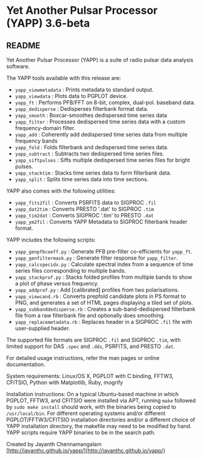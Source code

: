 # Yet Another Pulsar Processor (YAPP) 3.6-beta
## README

Yet Another Pulsar Processor (YAPP) is a suite of radio pulsar data analysis software.

The YAPP tools available with this release are:

* `yapp_viewmetadata` : Prints metadata to standard output.
* `yapp_viewdata` : Plots data to PGPLOT device.
* `yapp_ft` : Performs PFB/FFT on 8-bit, complex, dual-pol. baseband data.
* `yapp_dedisperse` : Dedisperses filterbank format data.
* `yapp_smooth` : Boxcar-smoothes dedispersed time series data
* `yapp_filter` : Processes dedispersed time series data with a custom frequency-domain filter.
* `yapp_add` : Coherently add dedispersed time series data from multiple frequency bands
* `yapp_fold` : Folds filterbank and dedispersed time series data.
* `yapp_subtract` : Subtracts two dedispersed time series files.
* `yapp_siftpulses` : Sifts multiple dedispersed time series files for bright pulses.
* `yapp_stacktim` : Stacks time series data to form filterbank data.
* `yapp_split` : Splits time series data into time sections.

YAPP also comes with the following utilities:

* `yapp_fits2fil` : Converts PSRFITS data to SIGPROC `.fil`
* `yapp_dat2tim` : Converts PRESTO '.dat' to SIGPROC `.tim`
* `yapp_tim2dat` : Converts SIGPROC '.tim' to PRESTO `.dat`
* `yapp_ym2fil` : Converts YAPP Metadata to SIGPROC filterbank header format.

YAPP includes the following scripts:

* `yapp_genpfbcoeff.py` : Generate PFB pre-filter co-efficients for `yapp_ft`.
* `yapp_genfiltermask.py` : Generate filter response for `yapp_filter`.
* `yapp_calcspecidx.py` : Calculate spectral index from a sequence of time series files corresponding to multiple bands.
* `yapp_stackprof.py` : Stacks folded profiles from multiple bands to show a plot of phase versus frequency.
* `yapp_addprof.py` : Add [calibrated] profiles from two polarisations.
* `yapp_viewcand.rb` : Converts prepfold candidate plots in PS format to PNG, and generates a set of HTML pages displaying a tiled set of plots.
* `yapp_subbanddedisperse.rb` : Creates a sub-band-dedispersed filterbank file from a raw filterbank file and optionally does smoothing.
* `yapp_replacemetadata.rb` : Replaces header in a SIGPROC `.fil` file with user-supplied header.

The supported file formats are SIGPROC `.fil` and SIGPROC `.tim`, with limited support for DAS `.spec` and `.dds`, PSRFITS, and PRESTO `.dat`.

For detailed usage instructions, refer the man pages or online documentation.

System requirements: Linux/OS X, PGPLOT with C binding, FFTW3, CFITSIO, Python with Matplotlib, Ruby, mogrify

Installation instructions: On a typical Ubuntu-based machine in which PGPLOT, FFTW3, and CFITSIO were installed via APT, running `make` followed by `sudo make install` should work, with the binaries being copied to `/usr/local/bin`. For different operating systems and/or different PGPLOT/FFTW3/CFITSIO installation directories and/or a different choice of YAPP installation directory, the makefile may need to be modified by hand. YAPP scripts require YAPP binaries to be in the search path.

Created by Jayanth Chennamangalam  
[http://jayanthc.github.io/yapp/](http://jayanthc.github.io/yapp/)
